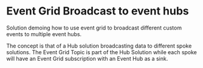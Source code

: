 # Event Grid Broadcast to event hubs

Solution demoing how to use event grid to broadcast different custom events to multiple event hubs.

The concept is that of a Hub solution broadcasting data to different spoke solutions.  The Event Grid Topic is part of the Hub Solution while each spoke will have an Event Grid subscription with an Event Hub as a sink.